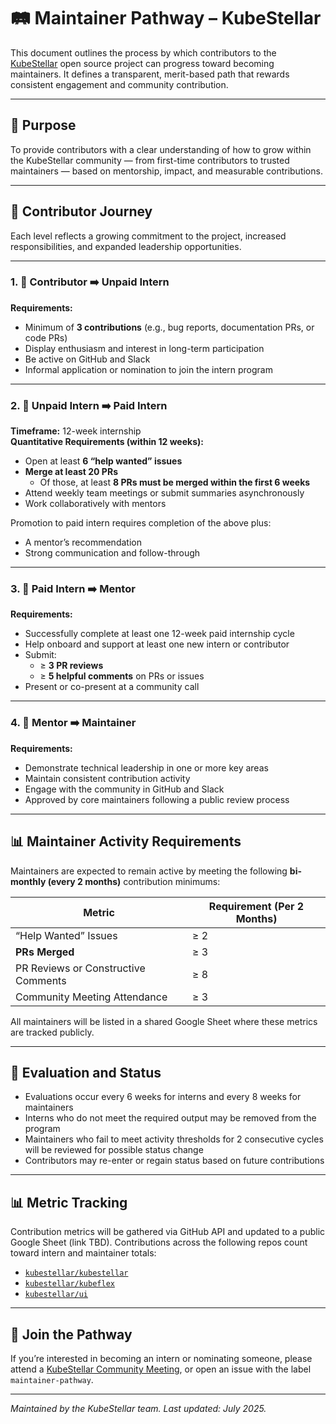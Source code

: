 # 🛤️ Maintainer Pathway – KubeStellar

This document outlines the process by which contributors to the [KubeStellar](https://github.com/kubestellar/kubestellar) open source project can progress toward becoming maintainers. It defines a transparent, merit-based path that rewards consistent engagement and community contribution.

---

## 📌 Purpose

To provide contributors with a clear understanding of how to grow within the KubeStellar community — from first-time contributors to trusted maintainers — based on mentorship, impact, and measurable contributions.

---

## 🔄 Contributor Journey

Each level reflects a growing commitment to the project, increased responsibilities, and expanded leadership opportunities.

---

### 1. 🎯 Contributor ➡️ Unpaid Intern

**Requirements:**
- Minimum of **3 contributions** (e.g., bug reports, documentation PRs, or code PRs)
- Display enthusiasm and interest in long-term participation
- Be active on GitHub and Slack
- Informal application or nomination to join the intern program

---

### 2. 💼 Unpaid Intern ➡️ Paid Intern

**Timeframe:** 12-week internship  
**Quantitative Requirements (within 12 weeks):**
- Open at least **6 “help wanted” issues**
- **Merge at least 20 PRs**
  - Of those, at least **8 PRs must be merged within the first 6 weeks**
- Attend weekly team meetings or submit summaries asynchronously
- Work collaboratively with mentors

Promotion to paid intern requires completion of the above plus:
- A mentor’s recommendation
- Strong communication and follow-through

---

### 3. 🤝 Paid Intern ➡️ Mentor

**Requirements:**
- Successfully complete at least one 12-week paid internship cycle
- Help onboard and support at least one new intern or contributor
- Submit:
  - ≥ **3 PR reviews**
  - ≥ **5 helpful comments** on PRs or issues
- Present or co-present at a community call

---

### 4. 🌱 Mentor ➡️ Maintainer

**Requirements:**
- Demonstrate technical leadership in one or more key areas
- Maintain consistent contribution activity
- Engage with the community in GitHub and Slack
- Approved by core maintainers following a public review process

---

## 📊 Maintainer Activity Requirements

Maintainers are expected to remain active by meeting the following **bi-monthly (every 2 months)** contribution minimums:

| Metric                                | Requirement (Per 2 Months) |
|---------------------------------------|----------------------------|
| “Help Wanted” Issues                  | ≥ 2                        |
| **PRs Merged**                        | ≥ 3                        |
| PR Reviews or Constructive Comments   | ≥ 8                        |
| Community Meeting Attendance          | ≥ 3                        |

All maintainers will be listed in a shared Google Sheet where these metrics are tracked publicly.

---

## 📒 Evaluation and Status

- Evaluations occur every 6 weeks for interns and every 8 weeks for maintainers
- Interns who do not meet the required output may be removed from the program
- Maintainers who fail to meet activity thresholds for 2 consecutive cycles will be reviewed for possible status change
- Contributors may re-enter or regain status based on future contributions

---

## 📊 Metric Tracking

Contribution metrics will be gathered via GitHub API and updated to a public Google Sheet (link TBD). Contributions across the following repos count toward intern and maintainer totals:

- [`kubestellar/kubestellar`](https://github.com/kubestellar/kubestellar)
- [`kubestellar/kubeflex`](https://github.com/kubestellar/kubeflex)
- [`kubestellar/ui`](https://github.com/kubestellar/ui)

---

## 🙋 Join the Pathway

If you’re interested in becoming an intern or nominating someone, please attend a [KubeStellar Community Meeting](https://github.com/kubestellar/community), or open an issue with the label `maintainer-pathway`.

---

*Maintained by the KubeStellar team. Last updated: July 2025.*
